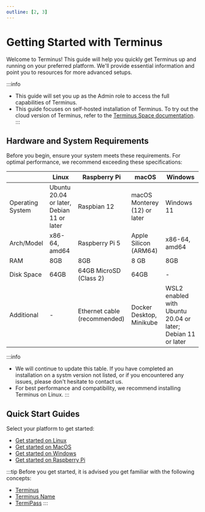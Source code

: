 ```yaml
---
outline: [2, 3]
---
```


# Getting Started with Terminus

Welcome to Terminus! This guide will help you quickly get Terminus up and running on your preferred platform. We'll provide essential information and point you to resources for more advanced setups.

:::info
- This guide will set you up as the Admin role to access the full capabilities of Terminus.
- This guide focuses on self-hosted installation of Terminus. To try out the cloud version of Terminus, refer to the [Terminus Space documentation](../../../how-to/space/host/create-terminus.md).
:::

## Hardware and System Requirements 

Before you begin, ensure your system meets these requirements. For optimal performance, we recommend exceeding these specifications:


| | Linux | Raspberry Pi | macOS | Windows |
|---|---|---|---|---|
| Operating System | Ubuntu 20.04 or later, Debian 11 or later | Raspbian 12 | macOS Monterey (12) or later |  Windows 11  |
| Arch/Model | x86-64, amd64 | Raspberry Pi 5  | Apple Silicon (ARM64) | x86-64, amd64 |
| RAM | 8GB | 8GB | 8 GB | 8GB |
| Disk Space | 64GB | 64GB MicroSD (Class 2) | 64GB | - |
| Additional | - | Ethernet cable (recommended) | Docker Desktop, Minikube | WSL2 enabled with Ubuntu 20.04 or later; Debian 11 or later |

:::info
- We will continue to update this table. If you have completed an installation on a systm version not listed, or if you encountered any issues, please don't hesitate to contact us.
- For best performance and compatibility, we recommend installing Terminus on Linux. 
:::

## Quick Start Guides

Select your platform to get started:

- [Get started on Linux](linux.md)
- [Get started on MacOS](mac.md)
- [Get started on Windows](windows.md)
- [Get started on Raspberry Pi](raspberry.md)

:::tip
Before you get started, it is advised you get familiar with the following concepts:

- [Terminus](../../introduction/what-is-terminus.md)
- [Terminus Name](../../terminus/terminus-name.md)
- [TermiPass](../../../how-to/termipass/overview.md)
:::

